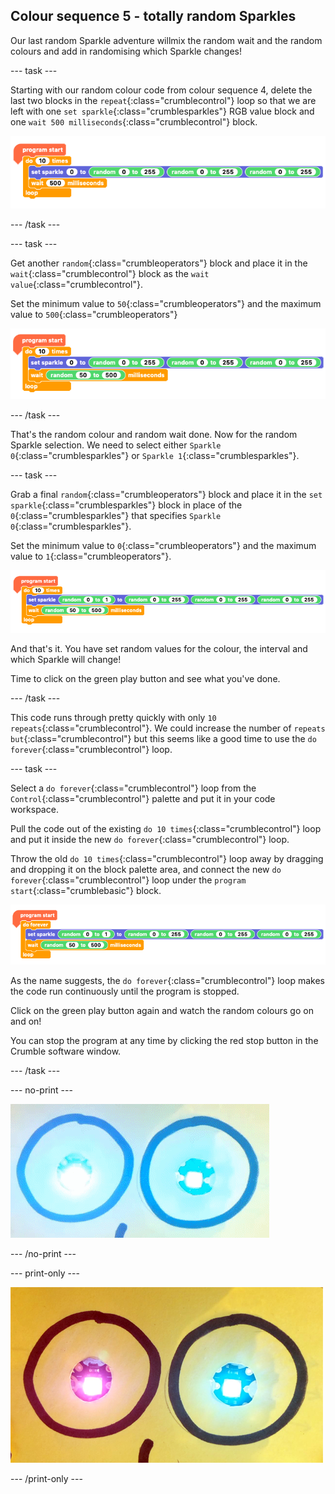 ## Colour sequence 5 - totally random Sparkles

Our last random Sparkle adventure willmix the random wait and the random colours and add in randomising which Sparkle changes!

--- task ---

Starting with our random colour code from colour sequence 4, delete the last two blocks in the `repeat`{:class="crumblecontrol"} loop so that we are left with one `set sparkle`{:class="crumblesparkles"} RGB value block and one `wait 500 milliseconds`{:class="crumblecontrol"} block.

![Set Sparkle and wait](images/sequence5_setSparkleAndWait.png)

--- /task ---

--- task ---

Get another `random`{:class="crumbleoperators"} block and place it in the `wait`{:class="crumblecontrol"} block as the `wait value`{:class="crumblecontrol"}.

Set the minimum value to `50`{:class="crumbleoperators"} and the maximum value to `500`{:class="crumbleoperators"}

![Set random wait](images/sequence5_setRandomWait.png)

--- /task ---

That's the random colour and random wait done. Now for the random Sparkle selection. We need to select either `Sparkle 0`{:class="crumblesparkles"} or `Sparkle 1`{:class="crumblesparkles"}.

--- task ---

Grab a final `random`{:class="crumbleoperators"} block and place it in the `set sparkle`{:class="crumblesparkles"} block in place of the `0`{:class="crumblesparkles"} that specifies `Sparkle 0`{:class="crumblesparkles"}.

Set the minimum value to `0`{:class="crumbleoperators"} and the maximum value to `1`{:class="crumbleoperators"}.

![Set random Sparkle](images/sequence5_setRandomSparkle.png)

And that's it. You have set random values for the colour, the interval and which Sparkle will change!

Time to click on the green play button and see what you've done.

--- /task ---

This code runs through pretty quickly with only `10 repeats`{:class="crumblecontrol"}. We could increase the number of `repeats but`{:class="crumblecontrol"} but this seems like a good time to use the `do forever`{:class="crumblecontrol"} loop.

--- task ---

Select a `do forever`{:class="crumblecontrol"} loop from the `Control`{:class="crumblecontrol"} palette and put it in your code workspace.

Pull the code out of the existing `do 10 times`{:class="crumblecontrol"} loop and put it inside the new `do forever`{:class="crumblecontrol"} loop.

Throw the old `do 10 times`{:class="crumblecontrol"} loop away by dragging and dropping it on the block palette area, and connect the new `do forever`{:class="crumblecontrol"} loop under the `program start`{:class="crumblebasic"} block.

![Set random Sparkle forever](images/sequence5_setRandomSparkleForever.png)

As the name suggests, the `do forever`{:class="crumblecontrol"} loop makes the code run continuously until the program is stopped.

Click on the green play button again and watch the random colours go on and on!

You can stop the program at any time by clicking the red stop button in the Crumble software window.

--- /task ---

--- no-print ---

![random Sparkle, colour and interval](images/sequence5_finalSequence.gif)

--- /no-print ---

--- print-only ---

![random Sparkle, colour and interval](images/sequence5_finalSequence.png)

--- /print-only ---
